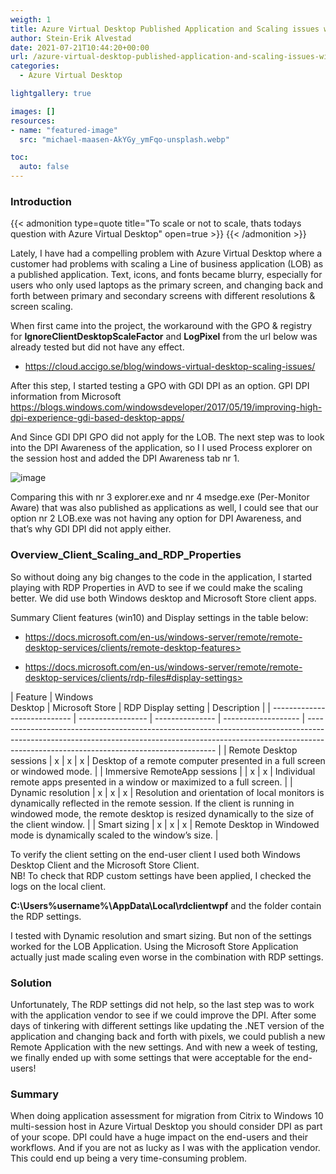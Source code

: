 ```yaml
---
weigth: 1
title: Azure Virtual Desktop Published Application and Scaling issues with DPI
author: Stein-Erik Alvestad
date: 2021-07-21T10:44:20+00:00
url: /azure-virtual-desktop-published-application-and-scaling-issues-with-dpi/
categories:
  - Azure Virtual Desktop

lightgallery: true

images: []
resources:
- name: "featured-image"
  src: "michael-maasen-AkYGy_ymFqo-unsplash.webp"

toc:
  auto: false
---
```




### Introduction


{{< admonition type=quote title="To scale or not to scale, thats todays question with Azure Virtual Desktop" open=true >}}
{{< /admonition >}}
    



Lately, I have had a compelling problem with Azure Virtual Desktop where a customer had problems with scaling a Line of business application (LOB) as a published application. Text, icons, and fonts became blurry, especially for users who only used laptops as the primary screen, and changing back and forth between primary and secondary screens with different resolutions & screen scaling. 

When first came into the project, the workaround with the GPO & registry for **IgnoreClientDesktopScaleFactor** and **LogPixel** from the url below was already tested but did not have any effect.

* https://cloud.accigo.se/blog/windows-virtual-desktop-scaling-issues/

After this step, I started testing a GPO with GDI DPI as an option. GPI DPI information from Microsoft <https://blogs.windows.com/windowsdeveloper/2017/05/19/improving-high-dpi-experience-gdi-based-desktop-apps/>

And Since GDI DPI GPO did not apply for the LOB. The next step was to look into the DPI Awareness of the application, so I l used Process explorer on the session host and added the DPI Awareness tab nr 1.

![image](/wp-content/uploads/2021/07/image-5-1024x297.png)

Comparing this with nr 3 explorer.exe and nr 4 msedge.exe (Per-Monitor Aware) that was also published as applications as well, I could see that our option nr 2 LOB.exe was not having any option for DPI Awareness, and that&#8217;s why GDI DPI did not apply either. 

### Overview_Client_Scaling_and_RDP_Properties

So without doing any big changes to the code in the application, I started playing with RDP Properties in AVD to see if we could make the scaling better. We did use both Windows desktop and Microsoft Store client apps. 

Summary Client features (win10) and Display settings in the table below:  

* https://docs.microsoft.com/en-us/windows-server/remote/remote-desktop-services/clients/remote-desktop-features>

* https://docs.microsoft.com/en-us/windows-server/remote/remote-desktop-services/clients/rdp-files#display-settings><figure class="wp-block-table is-style-regular">

| Feature                      | Windows  
Desktop | Microsoft Store | RDP Display setting | Description                                                                                                                                                                                                         |
| ---------------------------- | ----------------- | --------------- | ------------------- | ------------------------------------------------------------------------------------------------------------------------------------------------------------------------------------------------------------------- |
| Remote Desktop sessions      | x                 | x               | x                   | Desktop of a remote computer presented in a full screen or windowed mode.                                                                                                                                           |
| Immersive RemoteApp sessions |                   | x               | x                   | Individual remote apps presented in a window or maximized to a full screen.                                                                                                                                         |
| Dynamic resolution           | x                 | x               | x                   | Resolution and orientation of local monitors is dynamically reflected in the remote session. If the client is running in windowed mode, the remote desktop is resized dynamically to the size of the client window. |
| Smart sizing                 | x                 | x               | x                   | Remote Desktop in Windowed mode is dynamically scaled to the window&#8217;s size.                                                                                                                                   |</figure> 

To verify the client setting on the end-user client I used both Windows Desktop Client and the Microsoft Store Client.  
NB! To check that RDP custom settings have been applied, I checked the logs on the local client.

**C:\Users\%username%\AppData\Local\rdclientwpf** and the folder contain the RDP settings.

I tested with Dynamic resolution and smart sizing. But non of the settings worked for the LOB Application. Using the Microsoft Store Application actually just made scaling even worse in the combination with RDP settings.  


### Solution

Unfortunately, The RDP settings did not help, so the last step was to work with the application vendor to see if we could improve the DPI. After some days of tinkering with different settings like updating the .NET version of the application and changing back and forth with pixels, we could publish a new Remote Application with the new settings. And with new a week of testing, we finally ended up with some settings that were acceptable for the end-users! 

### Summary

When doing application assessment for migration from Citrix to Windows 10 multi-session host in Azure Virtual Desktop you should consider DPI as part of your scope. DPI could have a huge impact on the end-users and their workflows. And if you are not as lucky as I was with the application vendor. This could end up being a very time-consuming problem.
